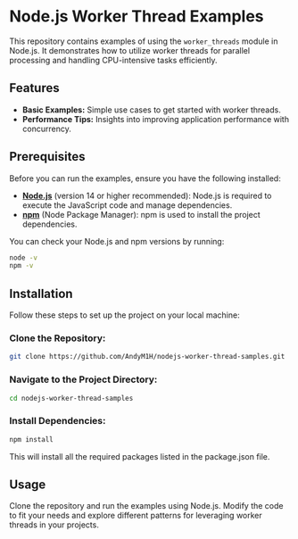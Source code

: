 # Node.js Worker Thread Examples

This repository contains examples of using the `worker_threads` module in Node.js. It demonstrates how to utilize worker threads for parallel processing and handling CPU-intensive tasks efficiently.

## Features

- **Basic Examples:** Simple use cases to get started with worker threads.
- **Performance Tips:** Insights into improving application performance with concurrency.

## Prerequisites

Before you can run the examples, ensure you have the following installed:

- **[Node.js](https://nodejs.org/)** (version 14 or higher recommended): Node.js is required to execute the JavaScript code and manage dependencies.
- **[npm](https://www.npmjs.com/)** (Node Package Manager): npm is used to install the project dependencies.

You can check your Node.js and npm versions by running:

```bash
node -v
npm -v
```

## Installation

Follow these steps to set up the project on your local machine:

### Clone the Repository:

```bash
git clone https://github.com/AndyM1H/nodejs-worker-thread-samples.git
```

### Navigate to the Project Directory:

```bash
cd nodejs-worker-thread-samples
```

### Install Dependencies:

```bash
npm install
```

This will install all the required packages listed in the package.json file.

## Usage

Clone the repository and run the examples using Node.js. Modify the code to fit your needs and explore different patterns for leveraging worker threads in your projects.
